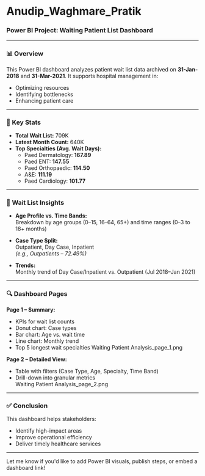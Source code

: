 

# Anudip_Waghmare_Pratik  
### Power BI Project:  Waiting Patient List Dashboard

---

### 📊 Overview

This Power BI dashboard analyzes patient wait list data archived on **31-Jan-2018** and **31-Mar-2021**. It supports hospital management in:

- Optimizing resources  
- Identifying bottlenecks  
- Enhancing patient care  

---

### 📌 Key Stats

- **Total Wait List:** 709K  
- **Latest Month Count:** 640K  
- **Top Specialties (Avg. Wait Days):**  
  - Paed Dermatology: **167.89**  
  - Paed ENT: **147.55**  
  - Paed Orthopaedic: **114.50**  
  - A&E: **111.19**  
  - Paed Cardiology: **101.77**

---

### 🧪 Wait List Insights

- **Age Profile vs. Time Bands:**  
  Breakdown by age groups (0–15, 16–64, 65+) and time ranges (0–3 to 18+ months)

- **Case Type Split:**  
  Outpatient, Day Case, Inpatient  
  _(e.g., Outpatients – 72.49%)_

- **Trends:**  
  Monthly trend of Day Case/Inpatient vs. Outpatient (Jul 2018–Jan 2021)

---

### 🔍 Dashboard Pages

**Page 1 – Summary:**  
- KPIs for wait list counts  
- Donut chart: Case types  
- Bar chart: Age vs. wait time  
- Line chart: Monthly trend  
- Top 5 longest wait specialties
  Waiting Patient Analysis_page_1.png

**Page 2 – Detailed View:**  
- Table with filters (Case Type, Age, Specialty, Time Band)  
- Drill-down into granular metrics  
Waiting Patient Analysis_page_2.png
---

### ✅ Conclusion

This dashboard helps stakeholders:

- Identify high-impact areas  
- Improve operational efficiency  
- Deliver timely healthcare services  

---

Let me know if you'd like to add Power BI visuals, publish steps, or embed a dashboard link!

